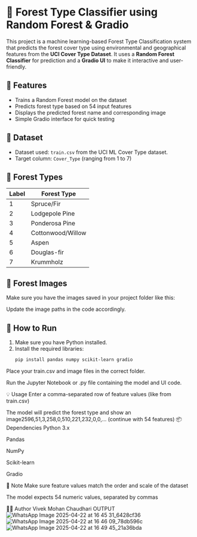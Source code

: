# 🌲 Forest Type Classifier using Random Forest & Gradio

This project is a machine learning-based Forest Type Classification system that predicts the forest cover type using environmental and geographical features from the **UCI Cover Type Dataset**. It uses a **Random Forest Classifier** for prediction and a **Gradio UI** to make it interactive and user-friendly.

## 🔧 Features

- Trains a Random Forest model on the dataset
- Predicts forest type based on 54 input features
- Displays the predicted forest name and corresponding image
- Simple Gradio interface for quick testing

## 📁 Dataset

- Dataset used: `train.csv` from the UCI ML Cover Type dataset.
- Target column: `Cover_Type` (ranging from 1 to 7)

## 🧠 Forest Types

| Label | Forest Type         |
|-------|----------------------|
| 1     | Spruce/Fir          |
| 2     | Lodgepole Pine      |
| 3     | Ponderosa Pine      |
| 4     | Cottonwood/Willow   |
| 5     | Aspen               |
| 6     | Douglas-fir         |
| 7     | Krummholz           |

## 📸 Forest Images

Make sure you have the images saved in your project folder like this:


Update the image paths in the code accordingly.

## 🚀 How to Run

1. Make sure you have Python installed.
2. Install the required libraries:
   ```bash
   pip install pandas numpy scikit-learn gradio
Place your train.csv and image files in the correct folder.

Run the Jupyter Notebook or .py file containing the model and UI code.

💡 Usage
Enter a comma-separated row of feature values (like from train.csv)

The model will predict the forest type and show an image2596,51,3,258,0,510,221,232,0,0,... (continue with 54 features)
📦 Dependencies
Python 3.x

Pandas

NumPy

Scikit-learn

Gradio

📌 Note
Make sure feature values match the order and scale of the dataset

The model expects 54 numeric values, separated by commas

🧑‍💻 Author
Vivek Mohan Chaudhari
OUTPUT
![WhatsApp Image 2025-04-22 at 16 45 31_6428cf36](https://github.com/user-attachments/assets/1d24134b-53c5-4297-ba75-1a81b09639c4)
![WhatsApp Image 2025-04-22 at 16 46 09_78db596c](https://github.com/user-attachments/assets/5f72d9f9-f697-4aaf-ab93-d784fbc71886)
![WhatsApp Image 2025-04-22 at 16 49 45_21a36bda](https://github.com/user-attachments/assets/a05209a7-2516-411f-bad0-23ce0e6a7398)


